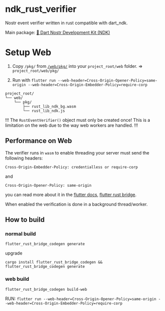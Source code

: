 # ndk_rust_verifier

Nostr event verifier written in rust compatible with dart_ndk.

Main package: [🔗 Dart Nostr Development Kit (NDK)](https://pub.dev/packages/ndk)

# Setup Web

1. Copy `/pkg/` from [`/web/pkg/`](https://github.com/relaystr/ndk/tree/master/packages/rust_verifier/web) into your `project_root/web` folder. => `project_root/web/pkg/`

2. Run with `flutter run --web-header=Cross-Origin-Opener-Policy=same-origin --web-header=Cross-Origin-Embedder-Policy=require-corp`

```text
project_root/
└── web/
    └── pkg/
        ├── rust_lib_ndk_bg.wasm
        └── rust_lib_ndk.js
```

!!!
The `RustEventVerifier()` object must only be created once! This is a limitation on the web due to the way web workers are handled.
!!!

## Performance on Web

The verifier runs in `wasm` to enable threading your server must send the following headers:

```shell
Cross-Origin-Embedder-Policy: credentialless or require-corp
```

and

```shell
Cross-Origin-Opener-Policy: same-origin
```

you can read more about it in the [flutter docs](https://docs.flutter.dev/platform-integration/web/wasm#serve-the-built-output-with-an-http-server), [flutter rust bridge](https://cjycode.com/flutter_rust_bridge/manual/miscellaneous/web-cross-origin).

When enabled the verification is done in a background thread/worker.

## How to build

### normal build

```shell
flutter_rust_bridge_codegen generate
```

upgrade

```shell
cargo install flutter_rust_bridge_codegen && flutter_rust_bridge_codegen generate
```

### web build

```shell
flutter_rust_bridge_codegen build-web
```

RUN: `flutter run --web-header=Cross-Origin-Opener-Policy=same-origin --web-header=Cross-Origin-Embedder-Policy=require-corp`
